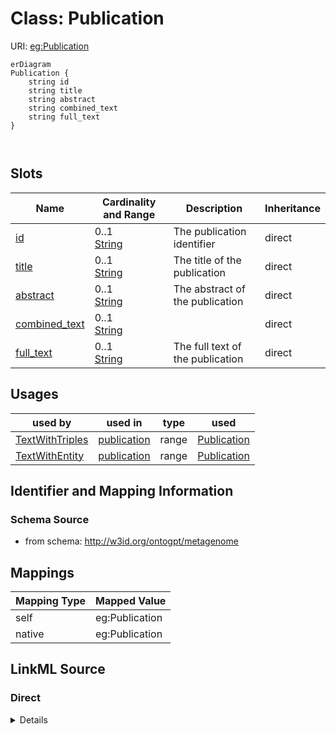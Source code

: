 

# Class: Publication



URI: [eg:Publication](http://w3id.org/ontogpt/environmental-metagenome/Publication)



```mermaid
erDiagram
Publication {
    string id  
    string title  
    string abstract  
    string combined_text  
    string full_text  
}



```



<!-- no inheritance hierarchy -->


## Slots

| Name | Cardinality and Range | Description | Inheritance |
| ---  | --- | --- | --- |
| [id](id.md) | 0..1 <br/> [String](String.md) | The publication identifier | direct |
| [title](title.md) | 0..1 <br/> [String](String.md) | The title of the publication | direct |
| [abstract](abstract.md) | 0..1 <br/> [String](String.md) | The abstract of the publication | direct |
| [combined_text](combined_text.md) | 0..1 <br/> [String](String.md) |  | direct |
| [full_text](full_text.md) | 0..1 <br/> [String](String.md) | The full text of the publication | direct |





## Usages

| used by | used in | type | used |
| ---  | --- | --- | --- |
| [TextWithTriples](TextWithTriples.md) | [publication](publication.md) | range | [Publication](Publication.md) |
| [TextWithEntity](TextWithEntity.md) | [publication](publication.md) | range | [Publication](Publication.md) |






## Identifier and Mapping Information







### Schema Source


* from schema: http://w3id.org/ontogpt/metagenome





## Mappings

| Mapping Type | Mapped Value |
| ---  | ---  |
| self | eg:Publication |
| native | eg:Publication |





## LinkML Source

<!-- TODO: investigate https://stackoverflow.com/questions/37606292/how-to-create-tabbed-code-blocks-in-mkdocs-or-sphinx -->

### Direct

<details>
```yaml
name: Publication
from_schema: http://w3id.org/ontogpt/metagenome
attributes:
  id:
    name: id
    description: The publication identifier
    from_schema: http://w3id.org/ontogpt/metagenome
    domain_of:
    - NamedEntity
    - Publication
  title:
    name: title
    description: The title of the publication
    from_schema: http://w3id.org/ontogpt/metagenome
    rank: 1000
    domain_of:
    - Publication
  abstract:
    name: abstract
    description: The abstract of the publication
    from_schema: http://w3id.org/ontogpt/metagenome
    rank: 1000
    domain_of:
    - Publication
  combined_text:
    name: combined_text
    from_schema: http://w3id.org/ontogpt/metagenome
    rank: 1000
    domain_of:
    - Publication
  full_text:
    name: full_text
    description: The full text of the publication
    from_schema: http://w3id.org/ontogpt/metagenome
    rank: 1000
    domain_of:
    - Publication

```
</details>

### Induced

<details>
```yaml
name: Publication
from_schema: http://w3id.org/ontogpt/metagenome
attributes:
  id:
    name: id
    description: The publication identifier
    from_schema: http://w3id.org/ontogpt/metagenome
    alias: id
    owner: Publication
    domain_of:
    - NamedEntity
    - Publication
    range: string
  title:
    name: title
    description: The title of the publication
    from_schema: http://w3id.org/ontogpt/metagenome
    rank: 1000
    alias: title
    owner: Publication
    domain_of:
    - Publication
    range: string
  abstract:
    name: abstract
    description: The abstract of the publication
    from_schema: http://w3id.org/ontogpt/metagenome
    rank: 1000
    alias: abstract
    owner: Publication
    domain_of:
    - Publication
    range: string
  combined_text:
    name: combined_text
    from_schema: http://w3id.org/ontogpt/metagenome
    rank: 1000
    alias: combined_text
    owner: Publication
    domain_of:
    - Publication
    range: string
  full_text:
    name: full_text
    description: The full text of the publication
    from_schema: http://w3id.org/ontogpt/metagenome
    rank: 1000
    alias: full_text
    owner: Publication
    domain_of:
    - Publication
    range: string

```
</details>